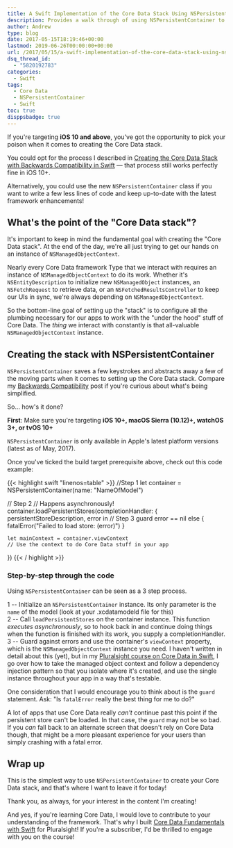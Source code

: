 ```yaml
---
title: A Swift Implementation of the Core Data Stack Using NSPersistentContainer
description: Provides a walk through of using NSPersistentContainer to set up the Core Data stack.
author: Andrew
type: blog
date: 2017-05-15T18:19:46+00:00
lastmod: 2019-06-26T00:00:00+00:00
url: /2017/05/15/a-swift-implementation-of-the-core-data-stack-using-nspersistentcontainer/
dsq_thread_id:
  - "5820192783"
categories:
  - Swift
tags:
  - Core Data
  - NSPersistentContainer
  - Swift
toc: true
disppsbadge: true
---
```

If you're targeting **iOS 10 and above**, you've got the opportunity to pick your poison when it comes to creating the Core Data stack.

You could opt for the process I described in [Creating the Core Data Stack with Backwards Compatibility in Swift][1] &#8212; that process still works perfectly fine in iOS 10+.

Alternatively, you could use the new `NSPersistentContainer` class if you want to write a few less lines of code and keep up-to-date with the latest framework enhancements!

<a name="the-point" class="jump-target"></a>

## What's the point of the "Core Data stack"?

It's important to keep in mind the fundamental goal with creating the "Core Data stack". At the end of the day, we're all just trying to get our hands on an instance of `NSManagedObjectContext`.

Nearly every Core Data framework Type that we interact with requires an instance of `NSManagedObjectContext` to do its work. Whether it's `NSEntityDescription` to initialize new `NSManagedObject` instances, an `NSFetchRequest` to retrieve data, or an `NSFetchedResultsController` to keep our UIs in sync, we're always depending on `NSManagedObjectContext`.

So the bottom-line goal of setting up the "stack" is to configure all the plumbing necessary for our apps to work with the "under the hood" stuff of Core Data. The *thing* we interact with constantly is that all-valuable `NSManagedObjectContext` instance.

<a name="create" class="jump-target"></a>

## Creating the stack with NSPersistentContainer

`NSPersistentContainer` saves a few keystrokes and abstracts away a few of the moving parts when it comes to setting up the Core Data stack. Compare my [Backwards Compatibility][1] post if you're curious about what's being simplified.

So... how's it done?

**First**: Make sure you're targeting **iOS 10+, macOS Sierra (10.12)+, watchOS 3+, or tvOS 10+**

`NSPersistentContainer` is only available in Apple's latest platform versions (latest as of May, 2017).

Once you've ticked the build target prerequisite above, check out this code example:

{{< highlight swift "linenos=table" >}}
//Step 1
let container = NSPersistentContainer(name: "NameOfModel")

// Step 2
// Happens asynchronously!
container.loadPersistentStores(completionHandler: {
    persistentStoreDescription, error in
    // Step 3
    guard error == nil else { fatalError("Failed to load store: \(error)") }

    let mainContext = container.viewContext
    // Use the context to do Core Data stuff in your app
})
{{< / highlight >}}
<a name="step-by-step" class="jump-target"></a>

### Step-by-step through the code

Using `NSPersistentContainer` can be seen as a 3 step process.

1 -- Initialize an `NSPersistentContainer` instance. Its only parameter is the `name` of the model (look at your .xcdatamodeld file for this)  
2 -- Call `loadPersistentStores` on the container instance. This function _executes asynchronously_, so to hook back in and continue doing things when the function is finished with its work, you supply a completionHandler.  
3 -- Guard against errors and use the container's `viewContext` property, which is the `NSManagedObjectContext` instance you need. I haven't written in detail about this (yet), but in my [Pluralsight course on Core Data in Swift][2], I go over how to take the managed object context and follow a dependency injection pattern so that you isolate where it's created, and use the single instance throughout your app in a way that's testable.

One consideration that I would encourage you to think about is the `guard` statement. Ask: "Is `fatalError` really the best thing for me to do?"

A lot of apps that use Core Data really _can't_ continue past this point if the persistent store can't be loaded. In that case, the `guard` may not be so bad. If you _can_ fall back to an alternate screen that doesn't rely on Core Data though, that might be a more pleasant experience for your users than simply crashing with a fatal error.

<a name="wrap-up" class="jump-target"></a>

## Wrap up

This is the simplest way to use `NSPersistentContainer` to create your Core Data stack, and that's where I want to leave it for today!

Thank you, as always, for your interest in the content I'm creating!

And yes, if you're learning Core Data, I would love to contribute to your understanding of the framework. That's why I built [Core Data Fundamentals with Swift][2] for Pluralsight! If you're a subscriber, I'd be thrilled to engage with you on the course!

<a name="share" class="jump-target"></a>

 [1]: https://www.andrewcbancroft.com/2017/04/16/creating-the-core-data-stack-with-backwards-compatibility-in-swift/
 [2]: http://bit.ly/ps-core-data-swift